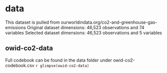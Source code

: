 # data

This dataset is pulled from ourworldindata.org/co2-and-greenhouse-gas-emissions
Original dataset dimensions: 46,523 observations and 74 variables
Selected dataset dimensions: 46,523 observations and 5 variables

## owid-co2-data

Full codebook can be found in the data folder under owid-co2-codebook.csv
`r glimpse(owid-co2-data)`

